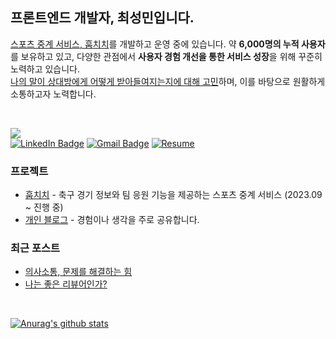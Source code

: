 ## 프론트엔드 개발자, 최성민입니다.

[스포츠 중계 서비스, 훕치치](https://hufscheer.site)를 개발하고 운영 중에 있습니다. 약 **6,000명의 누적 사용자**를 보유하고 있고, 다양한 관점에서 **사용자 경험 개선을 통한 서비스 성장**을 위해 꾸준히 노력하고 있습니다.<br />
[나의 말이 상대방에게 어떻게 받아들여지는지에 대해 고민](https://comoluna.me/posts/code-review)하며, 이를 바탕으로 원활하게 소통하고자 노력합니다.

<br/>

<a href="https://hits.seeyoufarm.com"><img src="https://hits.seeyoufarm.com/api/count/incr/badge.svg?url=https%3A%2F%2Fgithub.com%2Fseongminn&count_bg=%23FFAF37&title_bg=%23555555&icon=&icon_color=%23E7E7E7&title=hits&edge_flat=false"/></a>
<br />
[![LinkedIn Badge](https://img.shields.io/badge/LinkedIn-3776AB?style=flat&logo=linkedin&logoColor=white)](https://www.linkedin.com/in/%EB%AF%BC%EC%9E%AC-%EC%A0%84-b07774216)
[![Gmail Badge](https://img.shields.io/badge/Gmail-EA4335?style=flat&logo=gmail&logoColor=white)](mailto://berry9901@gmail.com)
[![Resume](https://img.shields.io/badge/Resume-202B3D?style=flat&logo=readme&logoColor=white)](https://drive.google.com/file/d/14oj4fWVnsPEPbkMXIzcvkOpSqV8ssoaH/view?usp=sharing)

### 프로젝트

- [훕치치](https://hufscheer.site) - 축구 경기 정보와 팀 응원 기능을 제공하는 스포츠 중계 서비스 (2023.09 ~ 진행 중)<br/>
- [개인 블로그](https://comoluna.me) - 경험이나 생각을 주로 공유합니다.

### 최근 포스트

<!-- BLOG-POST-LIST:START -->
- [의사소통, 문제를 해결하는 힘](https://comoluna.me/posts/key-solving-problem)
- [나는 좋은 리뷰어인가?](https://comoluna.me/posts/code-review)
<!-- BLOG-POST-LIST:END -->

<br />


[![Anurag's github stats](https://github-readme-stats.vercel.app/api?username=seongminn)](https://github.com/anuraghazra/github-readme-stats)

<!--
**seongminn/seongminn** is a ✨ _special_ ✨ repository because its `README.md` (this file) appears on your GitHub profile.

Here are some ideas to get you started:

- 🔭 I’m currently working on ...
- 🌱 I’m currently learning ...
- 👯 I’m looking to collaborate on ...
- 🤔 I’m looking for help with ...
- 💬 Ask me about ...
- 📫 How to reach me: ...
- 😄 Pronouns: ...
- ⚡ Fun fact: ...
-->
